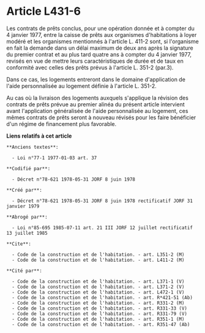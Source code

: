 # Article L431-6

Les contrats de prêts conclus, pour une opération donnée et à compter du 4 janvier 1977, entre la caisse de prêts aux
organismes d'habitations à loyer modéré et les organismes mentionnés à l'article L. 411-2 sont, si l'organisme en fait la
demande dans un délai maximum de deux ans après la signature du premier contrat et au plus tard quatre ans à compter du 4
janvier 1977, revisés en vue de mettre leurs caractéristiques de durée et de taux en conformité avec celles des prêts prévus
à l'article L. 351-2 (par.3).

Dans ce cas, les logements entreront dans le domaine d'application de l'aide personnalisée au logement définie à l'article L.
351-2.

Au cas où la livraison des logements auxquels s'applique la révision des contrats de prêts prévue au premier alinéa du
présent article intervient avant l'application généralisée de l'aide personnalisée au logement, ces mêmes contrats de prêts
seront à nouveau révisés pour les faire bénéficier d'un régime de financement plus favorable.

**Liens relatifs à cet article**

	**Anciens textes**:

	  - Loi n°77-1 1977-01-03 art. 37

	**Codifié par**:

	  - Décret n°78-621 1978-05-31 JORF 8 juin 1978

	**Créé par**:

	  - Décret n°78-621 1978-05-31 JORF 8 juin 1978 rectificatif JORF 31 janvier 1979

	**Abrogé par**:

	  - Loi n°85-695 1985-07-11 art. 21 III JORF 12 juillet rectificatif 13 juillet 1985

	**Cite**:

	  - Code de la construction et de l'habitation. - art. L351-2 (M)
	  - Code de la construction et de l'habitation. - art. L411-2 (M)

	**Cité par**:

	  - Code de la construction et de l'habitation. - art. L371-1 (V)
	  - Code de la construction et de l'habitation. - art. L371-2 (V)
	  - Code de la construction et de l'habitation. - art. L472-1 (V)
	  - Code de la construction et de l'habitation. - art. R*421-51 (Ab)
	  - Code de la construction et de l'habitation. - art. R331-2 (M)
	  - Code de la construction et de l'habitation. - art. R331-33 (V)
	  - Code de la construction et de l'habitation. - art. R331-79 (V)
	  - Code de la construction et de l'habitation. - art. R351-1 (M)
	  - Code de la construction et de l'habitation. - art. R351-47 (Ab)
